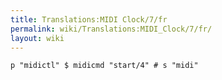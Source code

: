 ```yaml
---
title: Translations:MIDI Clock/7/fr
permalink: wiki/Translations:MIDI_Clock/7/fr/
layout: wiki
---
```


    p "midictl" $ midicmd "start/4" # s "midi" 
